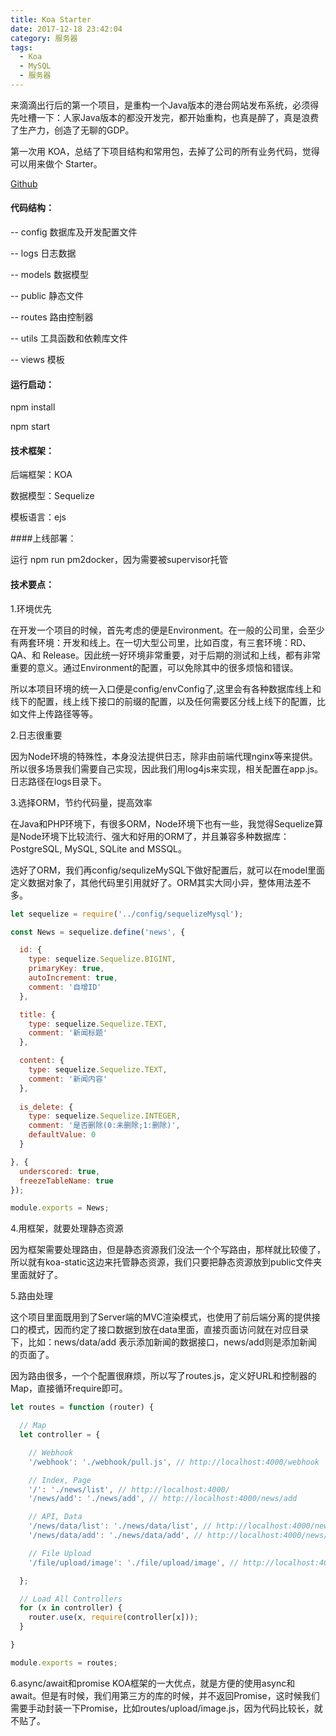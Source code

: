 ```yaml
---
title: Koa Starter
date: 2017-12-18 23:42:04
category: 服务器
tags:
  - Koa
  - MySQL
  - 服务器
---
```


来滴滴出行后的第一个项目，是重构一个Java版本的港台网站发布系统，必须得先吐槽一下：人家Java版本的都没开发完，都开始重构，也真是醉了，真是浪费了生产力，创造了无聊的GDP。

第一次用 KOA，总结了下项目结构和常用包，去掉了公司的所有业务代码，觉得可以用来做个 Starter。

[Github](https://github.com/leiquan/Koa-Starter)

<!--more-->

#### 代码结构：

-- config 数据库及开发配置文件

-- logs 日志数据

-- models 数据模型

-- public 静态文件

-- routes 路由控制器

-- utils 工具函数和依赖库文件

-- views 模板

#### 运行启动：

npm install

npm start

#### 技术框架：

后端框架：KOA

数据模型：Sequelize

模板语言：ejs

####上线部署：

运行 npm run pm2docker，因为需要被supervisor托管


#### 技术要点：

1.环境优先

在开发一个项目的时候，首先考虑的便是Environment。在一般的公司里，会至少有两套环境：开发和线上。在一切大型公司里，比如百度，有三套环境：RD、QA、和 Release。因此统一好环境非常重要，对于后期的测试和上线，都有非常重要的意义。通过Environment的配置，可以免除其中的很多烦恼和错误。

所以本项目环境的统一入口便是config/envConfig了,这里会有各种数据库线上和线下的配置，线上线下接口的前缀的配置，以及任何需要区分线上线下的配置，比如文件上传路径等等。


2.日志很重要

因为Node环境的特殊性，本身没法提供日志，除非由前端代理nginx等来提供。所以很多场景我们需要自己实现，因此我们用log4js来实现，相关配置在app.js。日志路径在logs目录下。

3.选择ORM，节约代码量，提高效率

在Java和PHP环境下，有很多ORM，Node环境下也有一些，我觉得Sequelize算是Node环境下比较流行、强大和好用的ORM了，并且兼容多种数据库：PostgreSQL, MySQL, SQLite and MSSQL。

选好了ORM，我们再config/sequlizeMySQL下做好配置后，就可以在model里面定义数据对象了，其他代码里引用就好了。ORM其实大同小异，整体用法差不多。

```javascript
let sequelize = require('../config/sequelizeMysql');

const News = sequelize.define('news', {

  id: {
    type: sequelize.Sequelize.BIGINT,
    primaryKey: true,
    autoIncrement: true,
    comment: '自增ID'
  },

  title: {
    type: sequelize.Sequelize.TEXT,
    comment: '新闻标题'
  },

  content: {
    type: sequelize.Sequelize.TEXT,
    comment: '新闻内容'
  },
  
  is_delete: {
    type: sequelize.Sequelize.INTEGER,
    comment: '是否删除(0:未删除;1:删除)',
    defaultValue: 0
  }

}, {
  underscored: true,
  freezeTableName: true
});

module.exports = News;

```

4.用框架，就要处理静态资源

因为框架需要处理路由，但是静态资源我们没法一个个写路由，那样就比较傻了，所以就有koa-static这边来托管静态资源，我们只要把静态资源放到public文件夹里面就好了。

5.路由处理

这个项目里面既用到了Server端的MVC渲染模式，也使用了前后端分离的提供接口的模式，因而约定了接口数据到放在data里面，直接页面访问就在对应目录下，比如：news/data/add 表示添加新闻的数据接口，news/add则是添加新闻的页面了。

因为路由很多，一个个配置很麻烦，所以写了routes.js，定义好URL和控制器的Map，直接循环require即可。

```javascript
let routes = function (router) {

  // Map
  let controller = {

    // Webhook
    '/webhook': './webhook/pull.js', // http://localhost:4000/webhook

    // Index, Page
    '/': './news/list', // http://localhost:4000/
    '/news/add': './news/add', // http://localhost:4000/news/add

    // API, Data
    '/news/data/list': './news/data/list', // http://localhost:4000/news/data/list
    '/news/data/add': './news/data/add', // http://localhost:4000/news/data/add

    // File Upload
    '/file/upload/image': './file/upload/image', // http://localhost:4000/file/upload/image

  };

  // Load All Controllers
  for (x in controller) {
    router.use(x, require(controller[x]));
  }

}

module.exports = routes;
```

6.async/await和promise
KOA框架的一大优点，就是方便的使用async和await。但是有时候，我们用第三方的库的时候，并不返回Promise，这时候我们需要手动封装一下Promise，比如routes/upload/image.js，因为代码比较长，就不贴了。






